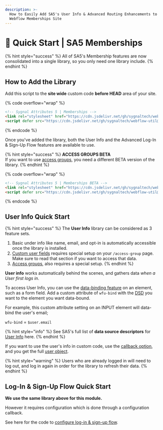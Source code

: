 ```yaml
---
description: >-
  How to Easily Add SA5's User Info & Advanced Routing Enhancements to Your
  Webflow Memberships Site
---
```


# 🚀 Quick Start | SA5 Memberships

{% hint style="success" %}
All of SA5's Membership features are now consolidated into a single library, so you only need one library include.&#x20;
{% endhint %}

## How to Add the Library <a href="#step-1---add-the-library" id="step-1---add-the-library"></a>

Add this script to the **site wide** custom code **before HEAD** area of your site.

{% code overflow="wrap" %}
```html
<!-- Sygnal Attributes 5 | Memberships --> 
<link rel="stylesheet" href="https://cdn.jsdelivr.net/gh/sygnaltech/webflow-util@5.2.32/dist/css/webflow-membership.css"> 
<script defer src="https://cdn.jsdelivr.net/gh/sygnaltech/webflow-util@5.2.32/dist/nocode/webflow-membership.js"></script>
```
{% endcode %}

Once you've added the library, both the User Info and the Advanced Log-In & Sign-Up Flow features are available to use.

{% hint style="success" %}
**ACCESS GROUPS BETA**  \
If you want to use [access groups](logged-in-user-info/access-groups-beta/), you need a different BETA version of the library.
{% endhint %}

{% code overflow="wrap" %}
```html
<!-- Sygnal Attributes 5 | Memberships BETA -->
<link rel="stylesheet" href="https://cdn.jsdelivr.net/gh/sygnaltech/webflow-util@5.3.1-beta/dist/css/webflow-membership.css"> 
<script defer src="https://cdn.jsdelivr.net/gh/sygnaltech/webflow-util@5.3.1-beta/dist/nocode/webflow-membership.js"></script>
```
{% endcode %}

## User Info Quick Start

{% hint style="success" %}
The **User Info** library can be considered as 3 feature sets.&#x20;

1. Basic under info like name, email, and opt-in is automatically accessible once the library is installed.&#x20;
2. [Custom user fields](logged-in-user-info/custom-user-fields.md) requires special setup on your `/access-group` page. Make sure to read that section if you want to access that data.
3. [Access groups](logged-in-user-info/access-groups-beta/), also requires a special setup. &#x20;
{% endhint %}

**User info** works automatically behind the scenes, and gathers data _when a User first logs in_.&#x20;

To access User Info, you can use the [data-binding feature](logged-in-user-info/) on an element, such as a form field. Add a custom attribute of `wfu-bind` with the [DSD](https://attr.sygnal.com/webflow-membership/logged-in-user-info#accessing-user-information) you want to the element you want data-bound.&#x20;

For example, this custom attribute setting on an INPUT element will data-bind the user's email;

`wfu-bind` = `$user.email`

{% hint style="info" %}
See SA5's full list of **data source descriptors** for [User Info](https://attr.sygnal.com/webflow-membership/logged-in-user-info#accessing-user-information) here.&#x20;
{% endhint %}

If you want to use the user's info in custom code, use the [callback option](https://attr.sygnal.com/webflow-membership/logged-in-user-info#step-3-optional-add-custom-code-to-use-user-info-specially), and you get the full [user object](https://attr.sygnal.com/webflow-membership/logged-in-user-info/the-user-object).

{% hint style="warning" %}
Users who are already logged in will need to log out, and log in again in order for the library to refresh their data.&#x20;
{% endhint %}

## Log-In & Sign-Up Flow Quick Start

**We use the same library above for this module.**

However it requires configuration which is done through a configuration callback.

See here for the code to [configure log-in & sign-up flow](https://attr.sygnal.com/webflow-membership/advanced-log-in-and-sign-up-flow#step-1---add-the-library).&#x20;











